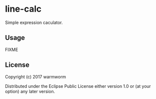 # line-calc

Simple expression caculator.

## Usage

FIXME

## License

Copyright (c) 2017 warmworm

Distributed under the Eclipse Public License either version 1.0 or (at
your option) any later version.
